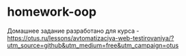 # homework-oop
Домашнее задание разработано для курса - https://otus.ru/lessons/avtomatizaciya-web-testirovaniya/?utm_source=github&utm_medium=free&utm_campaign=otus
